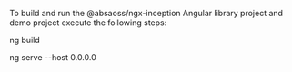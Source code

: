 To build and run the @absaoss/ngx-inception Angular library project and demo project execute the following steps:

ng build

ng serve --host 0.0.0.0
